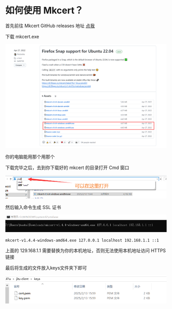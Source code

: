 # 如何使用 Mkcert？

首先前往 Mkcert GitHub releases 地址 [点我](https://github.com/FiloSottile/mkcert/releases)

下载 mkcert.exe

![image-20250213160519469](mkcert/image-20250213160519469.png)

你的电脑能用那个用那个

下载完毕之后，去到你下载好的 mkcert 的目录打开 Cmd 窗口

![image-20250213160656745](mkcert/image-20250213160656745.png)

然后输入命令生成 SSL 证书

![image-20250213160800539](mkcert/image-20250213160800539.png)

```
mkcert-v1.4.4-windows-amd64.exe 127.0.0.1 localhost 192.168.1.1 ::1
```

上面的 129.168.1.1 需要替换为你的本机地址，否则无法使用本机地址访问 HTTPS 链接

最后将生成的文件放入keys文件夹下即可

![image-20250213161010166](mkcert/image-20250213161010166.png)